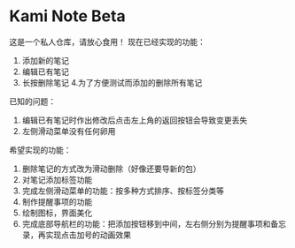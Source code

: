 # Kami Note Beta
这是一个私人仓库，请放心食用！
现在已经实现的功能：
  1. 添加新的笔记
  2. 编辑已有笔记
  3. 长按删除笔记
  4.为了方便测试而添加的删除所有笔记
  
已知的问题：
  1. 编辑已有笔记时作出修改后点击左上角的返回按钮会导致变更丢失
  2. 左侧滑动菜单没有任何卵用


希望实现的功能：
  1. 删除笔记的方式改为滑动删除（好像还要导新的包）
  2. 对笔记添加标签功能
  3. 完成左侧滑动菜单的功能：按多种方式排序、按标签分类等
  4. 制作提醒事项的功能
  5. 绘制图标，界面美化
  6. 完成底部导航栏的功能：把添加按钮移到中间，左右侧分别为提醒事项和备忘录，再实现点击加号的动画效果
